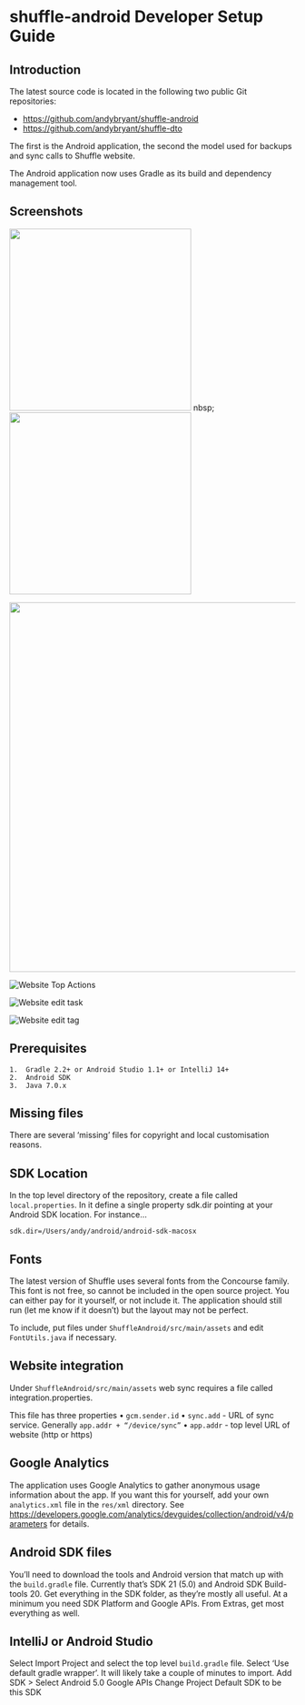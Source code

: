 # shuffle-android Developer Setup Guide

## Introduction

The latest source code is located in the following two public Git repositories:

* https://github.com/andybryant/shuffle-android
* https://github.com/andybryant/shuffle-dto

The first is the Android application, the second the model used for backups and sync calls to Shuffle website.

The Android application now uses Gradle as its build and dependency management tool.

## Screenshots

<img src="docs/task_list_selected.png" width="320" > nbsp;&nbsp;&nbsp; <img src="docs/editAction.png" width="320" >

<img src="docs/viewAction_land_tablet.png" width="650" > 

![Website Top Actions](docs/website_top_actions.png)

![Website edit task](docs/website_edit_task.png)

![Website edit tag](docs/website_edit_tag.png)

## Prerequisites

	1.	Gradle 2.2+ or Android Studio 1.1+ or IntelliJ 14+
	2.	Android SDK 
	3.	Java 7.0.x

## Missing files

There are several ‘missing’ files for copyright and local customisation reasons.

## SDK Location

In the top level directory of the repository, create a file called `local.properties`. In it define a single property sdk.dir pointing at your Android SDK location.
For instance…

`sdk.dir=/Users/andy/android/android-sdk-macosx`

## Fonts

The latest version of Shuffle uses several fonts from the Concourse family. This font is not free, so cannot be included in the open source project. You can either pay for it yourself, or not include it. The application should still run (let me know if it doesn’t) but the layout may not be perfect.

To include, put files under `ShuffleAndroid/src/main/assets` and edit `FontUtils.java` if necessary.

## Website integration

Under `ShuffleAndroid/src/main/assets` web sync requires a file called integration.properties.

This file has three properties
	•	`gcm.sender.id`
	•	`sync.add` - URL of sync service. Generally `app.addr + “/device/sync”`
	•	`app.addr` - top level URL of website (http or https)

## Google Analytics

The application uses Google Analytics to gather anonymous usage information about the app. If you want this for yourself, add your own `analytics.xml` file in the `res/xml` directory. See https://developers.google.com/analytics/devguides/collection/android/v4/parameters for details.

## Android SDK files

You’ll need to download the tools and Android version that match up with the `build.gradle` file. Currently that’s SDK 21 (5.0) and Android SDK Build-tools 20.
Get everything in the SDK folder, as they’re mostly all useful. At a minimum you need SDK Platform and Google APIs.
From Extras, get most everything as well. 

## IntelliJ or Android Studio

Select Import Project and select the top level `build.gradle` file. Select ‘Use default gradle wrapper’. It will likely take a couple of minutes to import.
Add SDK > Select Android 5.0 Google APIs
Change Project Default SDK to be this SDK









